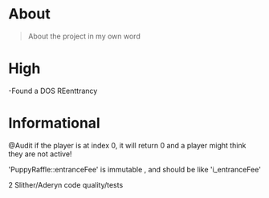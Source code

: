 # About

>About the project in my own word 

# High

-Found a DOS 
 REenttrancy


# Informational
@Audit if the player is at index 0, it will return 0 and a player might think they are not active!

'PuppyRaffle::entranceFee' is immutable , and should be like 'i_entranceFee'  

2 Slither/Aderyn
code quality/tests

